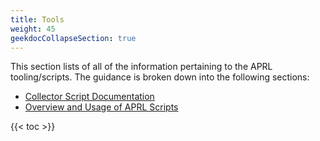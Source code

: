 ```yaml
---
title: Tools
weight: 45
geekdocCollapseSection: true
---
```


This section lists of all of the information pertaining to the APRL tooling/scripts. The guidance is broken down into the following sections:
- [Collector Script Documentation](/Azure-Proactive-Resiliency-Library-v2/tools/collector)
- [Overview and Usage of APRL Scripts](/Azure-Proactive-Resiliency-Library-v2/tools/script-overviews)

{{< toc >}}
